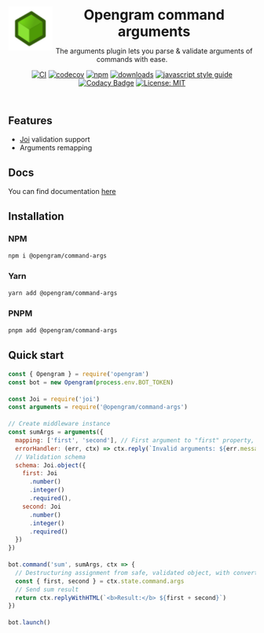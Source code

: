 <header>
<img src="https://raw.githubusercontent.com/OpengramJS/opengram/master/docs/media/Logo.svg" alt="logo" height="90" align="left">
<h1 style="display: inline">Opengram command arguments</h1>

The arguments plugin lets you parse & validate arguments of commands with ease.

[![CI][ci-image]][ci-url] [![codecov][codecov-image]][codecov-url] [![npm][npm-image]][npm-url] [![downloads][downloads-image]][downloads-url] [![javascript style guide][standard-image]][standard-url] [![Codacy Badge][codacy-image]][codacy-url] [![License: MIT][license-image]][license-url]
</header>

## Features
-   [Joi](https://joi.dev/) validation support
-   Arguments remapping

[codecov-image]: https://codecov.io/gh/OpengramJS/command-args/branch/master/graph/badge.svg?token=7SSVHV4Y6V
[codecov-url]: https://codecov.io/gh/OpengramJS/command-args
[license-image]: https://img.shields.io/badge/License-MIT-yellow.svg
[license-url]: https://opensource.org/licenses/MIT
[codacy-image]: https://app.codacy.com/project/badge/Grade/0ba3bf1b270946918b13e2730d190156
[codacy-url]: https://www.codacy.com/gh/OpengramJS/command-args/dashboard?utm_source=github.com&amp;utm_medium=referral&amp;utm_content=OpengramJS/opengram&amp;utm_campaign=Badge_Grade
[ci-image]: https://github.com/OpengramJS/command-args/actions/workflows/ci.yml/badge.svg?branch=master
[ci-url]: https://github.com/OpengramJS/command-args/actions/workflows/ci.yml
[npm-image]: https://img.shields.io/npm/v/@opengram/command-args.svg
[npm-url]: https://npmjs.com/package/@opengram/command-args
[downloads-image]: https://img.shields.io/npm/dm/@opengram/command-args.svg
[downloads-url]: https://npmjs.com/package/@opengram/command-args
[standard-image]: https://img.shields.io/badge/code_style-standard-brightgreen.svg
[standard-url]: https://standardjs.com

## Docs

You can find documentation [here](https://t.me/)

## Installation

### NPM
```bash
npm i @opengram/command-args
```

### Yarn
```bash
yarn add @opengram/command-args
```

### PNPM
```bash
pnpm add @opengram/command-args
```

## Quick start

```js
const { Opengram } = require('opengram')
const bot = new Opengram(process.env.BOT_TOKEN)

const Joi = require('joi')
const arguments = require('@opengram/command-args')
  
// Create middleware instance
const sumArgs = arguments({
  mapping: ['first', 'second'], // First argument to "first" property, second to "second" property
  errorHandler: (err, ctx) => ctx.reply(`Invalid arguments: ${err.message}`), // Error handler for validation errors
  // Validation schema
  schema: Joi.object({
    first: Joi
      .number()
      .integer()
      .required(),
    second: Joi
      .number()
      .integer()
      .required()
  })
})

bot.command('sum', sumArgs, ctx => {
  // Destructuring assignment from safe, validated object, with converted to number args
  const { first, second } = ctx.state.command.args
  // Send sum result
  return ctx.replyWithHTML(`<b>Result:</b> ${first + second}`)
})

bot.launch()
```
